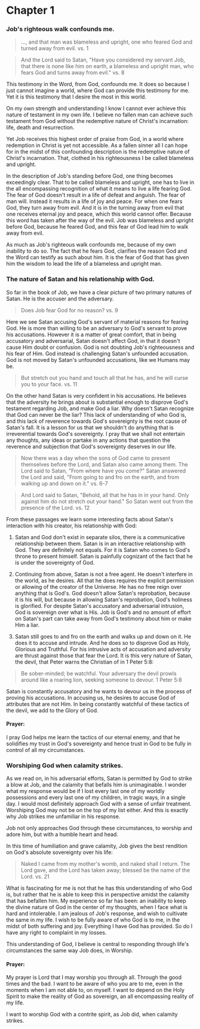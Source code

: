 # Chapter 1

### Job's righteous walk confounds me.

> ..., and that man was blameless and upright, one who feared God and turned away from evil. vs. 1

> And the Lord said to Satan, "Have you considered my servant Job, that there is none like him on earth, a blameless and upright man, who fears God and turns away from evil." vs. 8

This testimony in the Word, from God, confounds me. It does so because I just cannot imagine a world, where God can provide this testimony for me. Yet it is this testimony that I desire the most in this world.

On my own strength and understanding I know I cannot ever achieve this nature of testament in my own life. I believe no fallen man can achieve such testament from God without the redemptive nature of Christ's incarnation: life, death and resurrection.

Yet Job receives this highest order of praise from God, in a world where redemption in Christ is yet not accessible. As a fallen sinner all I can hope for in the midst of this confounding description is the redemptive nature of Christ's incarnation. That, clothed in his righteousness I be called blameless and upright.

In the description of Job's standing before God, one thing becomes exceedingly clear. That to be called blameless and upright, one has to live in the all encompassing recognition of what it means to live a life fearing God. The fear of God doesn't result in a life of defeat and anguish. The fear of man will. Instead it results in a life of joy and peace. For when one fears God, they turn away from evil. And it is in the turning away from evil that one receives eternal joy and peace, which this world cannot offer. Because this word has taken after the way of the evil. Job was blameless and upright before God, because he feared God, and this fear of God lead him to walk away from evil.

As much as Job's righteous walk confounds me, because of my own inability to do so. The fact that he fears God, clarifies the reason God and the Word can testify as such about him. It is the fear of God that has given him the wisdom to lead the life of a blameless and upright man.

### The nature of Satan and his relationship with God.

So far in the book of Job, we have a clear picture of two primary natures of Satan. He is the accuser and the adversary.

> Does Job fear God for no reason? vs. 9

Here we see Satan accusing God's servant of material reasons for fearing God. He is more than willing to be an adversary to God's servant to prove his accusations. However it is a matter of great comfort, that in being accusatory and adversarial, Satan doesn't affect God, in that it doesn't cause Him doubt or confusion. God is not doubting Job's righteousness and his fear of Him. God instead is challenging Satan's unfounded accusation. God is not moved by Satan's unfounded accusations, like we Humans may be.

> But stretch out you hand and touch all that he has, and he will curse you to your face. vs. 11

On the other hand Satan is very confident in his accusations. He believes that the adversity he brings about is substantial enough to disprove God's testament regarding Job, and make God a liar. Why doesn't Satan recognize that God can never be the liar? This lack of understanding of who God is, and this lack of reverence towards God's sovereignty is the root cause of Satan's fall. It is a lesson for us that we shouldn't do anything that is irreverential towards God's sovereignty. I pray that we shall not entertain any thoughts, any ideas or partake in any actions that question the reverence and subjection that God's sovereignty deserves in our life.

> Now there was a day when the sons of God came to present themselves before the Lord, and Satan also came among them. The Lord said to Satan, "From where have you come?" Satan answered the Lord and said, "From going to and fro on the earth, and from walking up and down on it." vs. 6-7

> And Lord said to Satan, "Behold, all that he has in in your hand. Only against him do not stretch out your hand." So Satan went out from the presence of the Lord. vs. 12

From these passages we learn some interesting facts about Satan's interaction with his creator, his relationship with God:

1. Satan and God don't exist in separate silos, there is a communicative relationship between them. Satan is in an interactive relationship with God. They are definitely not equals. For it is Satan who comes to God's throne to present himself. Satan is painfully cognizant of the fact that he is under the sovereignty of God.

2. Continuing from above, Satan is not a free agent. He doesn't interfere in the world, as he desires. All that he does requires the explicit permission or allowing of the creator of the Universe. He has no free reign over anything that is God's. God doesn't allow Satan's reprobation, because it is his will, but because in allowing Satan's reprobation, God's holiness is glorified. For despite Satan's accusatory and adversarial intrusion, God is sovereign over what is His. Job is God's and no amount of effort on Satan's part can take away from God's testimony about him or make Him a liar.

3. Satan still goes to and fro on the earth and walks up and down on it. He does it to accuse and intrude. And he does so to disprove God as Holy, Glorious and Truthful. For his intrusive acts of accusation and adversity are thrust against those that fear the Lord. It is this very nature of Satan, the devil, that Peter warns the Christian of in 1 Peter 5:8:

> Be sober-minded; be watchful. Your adversary the devil prowls around like a roaring lion, seeking someone to devour. 1 Peter 5:8

Satan is constantly accusatory and he wants to devour us in the process of proving his accusations. In accusing us, he desires to accuse God of attributes that are not Him. In being constantly watchful of these tactics of the devil, we add to the Glory of God.

#### Prayer:

I pray God helps me learn the tactics of our eternal enemy, and that he solidifies my trust in God's sovereignty and hence trust in God to be fully in control of all my circumstances.

### Worshiping God when calamity strikes.

As we read on, in his adversarial efforts, Satan is permitted by God to strike a blow at Job, and the calamity that befalls him is unimaginable. I wonder what my response would be if I lost every last one of my worldly possessions and every last one of my children, in tragic ways, in a single day. I would most definitely approach God with a sense of unfair treatment. Worshiping God may not be on the top of my list either. And this is exactly why Job strikes me unfamiliar in his response.

Job not only approaches God through these circumstances, to worship and adore him, but with a humble heart and head.

In this time of humiliation and grave calamity, Job gives the best rendition on God's absolute sovereignty over his life:

> Naked I came from my mother's womb, and naked shall I return. The Lord gave, and the Lord has taken away; blessed be the name of the Lord. vs. 21

What is fascinating for me is not that he has this understanding of who God is, but rather that he is able to keep this in perspective amidst the calamity that has befallen him. My experience so far has been: an inability to keep the divine nature of God in the center of my thoughts, when I face what is hard and intolerable. I am jealous of Job's response, and wish to cultivate the same in my life. I wish to be fully aware of who God is to me, in the midst of both suffering and joy. Everything I have God has provided. So do I have any right to complaint in my losses.

This understanding of God, I believe is central to responding through life's circumstances the same way Job does, in Worship.

#### Prayer:

My prayer is Lord that I may worship you through all. Through the good times and the bad. I want to be aware of who you are to me, even in the moments when I am not able to, on myself. I want to depend on the Holy Spirit to make the reality of God as sovereign, an all encompassing reality of my life.

I want to worship God with a contrite spirit, as Job did, when calamity strikes.
